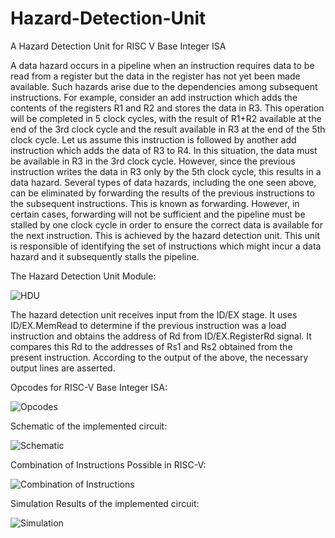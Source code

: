 # Hazard-Detection-Unit
A Hazard Detection Unit for RISC V Base Integer ISA

A data hazard occurs in a pipeline when an instruction requires data to be read from a register but the data in the register has not yet been made available. Such hazards arise due to the dependencies among subsequent instructions. For example, consider an add instruction which adds the contents of the registers R1 and R2 and stores the data in R3. This operation will be completed in 5 clock cycles, with the result of R1+R2 available at the end of the 3rd clock cycle and the result available in R3 at the end of the 5th clock cycle. Let us assume this instruction is followed by another add instruction which adds the data of R3 to R4. In this situation, the data must be available in R3 in the 3rd clock cycle. However, since the previous instruction writes the data in R3 only by the 5th clock cycle, this results in a data hazard. Several types of data hazards, including the one seen above, can be eliminated by forwarding the results of the previous instructions to the subsequent instructions. This is known as forwarding. However, in certain cases, forwarding will not be sufficient and the pipeline must be stalled by one clock cycle in order to ensure the correct data is available for the next instruction. This is achieved by the hazard detection unit. This unit is responsible of identifying the set of instructions which might incur a data hazard and it subsequently stalls the pipeline.

The Hazard Detection Unit Module:

![HDU](https://github.com/pankti26/Hazard-Detection-Unit/raw/Images/HDU_module.jpg)

The hazard detection unit receives input from the ID/EX stage. It uses ID/EX.MemRead to determine if the previous instruction was a load instruction and obtains the address of Rd from ID/EX.RegisterRd signal. It compares this Rd to the addresses of Rs1 and Rs2 obtained from the present instruction. According to the output of the above, the necessary output lines are asserted.

Opcodes for RISC-V Base Integer ISA:

![Opcodes](https://github.com/pankti26/Hazard-Detection-Unit/tree/master/Images/Opcodes.jpg)

Schematic of the implemented circuit:

![Schematic](https://github.com/pankti26/Hazard-Detection-Unit/tree/master/Images/Schematic.jpg)

Combination of Instructions Possible in RISC-V:

![Combination of Instructions](https://github.com/pankti26/Hazard-Detection-Unit/tree/master/Images/Combination_of_Instructions.jpg)

Simulation Results of the implemented circuit:

![Simulation](https://github.com/pankti26/Hazard-Detection-Unit/tree/master/Images/Simulation.jpg)

